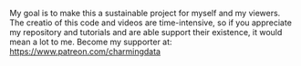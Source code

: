 My goal is to make this a sustainable project for myself and my viewers. The creatio of this code and videos are time-intensive, so if you appreciate my repository and tutorials and are able support their existence, it would mean a lot to me. Become my supporter at: https://www.patreon.com/charmingdata
